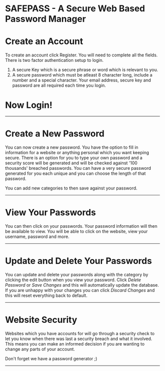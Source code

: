 # SAFEPASS - A Secure Web Based Password Manager

<h1>Create an Account</h1>

To create an account click Register. You will need to complete all the fields. There is two factor authentication setup to login.
1. A secure Key which is a secure phrase or word which is relevant to you.
2. A secure password which must be atleast 8 character long, include a number and a special character.
Your email address, secure key and password are all required each time you login.

<h1>Now Login!</h1>
<hr>

<h1>Create a New Password</h1>
You can now create a new password.
You have the option to fill in information for a website or anything personal which you want keeping secure.
There is an option for you to type your own password and a security score will be generated and will be checked against '100 thousands' breached passwords.
You can have a very secure password generated for you each unique and you can choose the length of that password.

You can add new categories to then save against your password.

<hr>
<h1>View Your Passwords</h1>
You can then click on your passwords.
Your password information will then be available to view.
You will be able to click on the website, view your username, password and more.
 <hr>
<h1>Update and Delete Your Passwords</h1>
You can update and delete your passwords along with the category by clicking the edit button when you view your password.
Click <i>Delete Password</i> or <i>Save Changes</i> and this will automatically update the database. If you are unhappy with your changes you can click <i>Discard Changes</i> and this will reset everything back to default.

<hr>
<h1>Website Security</h1>
Websites which you have accounts for will go through a security check to let you know when there was last a security breach and what it involved.
This means you can make an informed decision if you are wanting to change any parts of your account.

Don't forget we have a password generator ;)

<hr>


